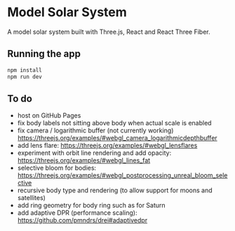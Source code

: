# Model Solar System

A model solar system built with Three.js, React and React Three Fiber.

## Running the app

```bash
npm install
npm run dev
```

## To do

- host on GitHub Pages
- fix body labels not sitting above body when actual scale is enabled
- fix camera / logarithmic buffer (not currently working) <https://threejs.org/examples/#webgl_camera_logarithmicdepthbuffer>
- add lens flare: <https://threejs.org/examples/#webgl_lensflares>
- experiment with orbit line rendering and add opacity: <https://threejs.org/examples/#webgl_lines_fat>
- selective bloom for bodies: <https://threejs.org/examples/#webgl_postprocessing_unreal_bloom_selective>
- recursive body type and rendering (to allow support for moons and satellites)
- add ring geometry for body ring such as for Saturn
- add adaptive DPR (performance scaling): <https://github.com/pmndrs/drei#adaptivedpr>
